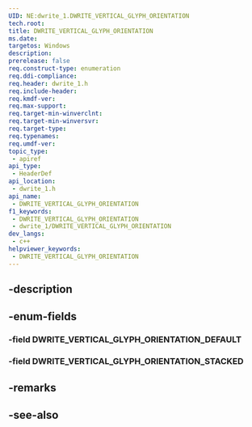 ```yaml
---
UID: NE:dwrite_1.DWRITE_VERTICAL_GLYPH_ORIENTATION
tech.root: 
title: DWRITE_VERTICAL_GLYPH_ORIENTATION
ms.date: 
targetos: Windows
description: 
prerelease: false
req.construct-type: enumeration
req.ddi-compliance: 
req.header: dwrite_1.h
req.include-header: 
req.kmdf-ver: 
req.max-support: 
req.target-min-winverclnt: 
req.target-min-winversvr: 
req.target-type: 
req.typenames: 
req.umdf-ver: 
topic_type:
 - apiref
api_type:
 - HeaderDef
api_location:
 - dwrite_1.h
api_name:
 - DWRITE_VERTICAL_GLYPH_ORIENTATION
f1_keywords:
 - DWRITE_VERTICAL_GLYPH_ORIENTATION
 - dwrite_1/DWRITE_VERTICAL_GLYPH_ORIENTATION
dev_langs:
 - c++
helpviewer_keywords:
 - DWRITE_VERTICAL_GLYPH_ORIENTATION
---
```


## -description

## -enum-fields

### -field DWRITE_VERTICAL_GLYPH_ORIENTATION_DEFAULT

### -field DWRITE_VERTICAL_GLYPH_ORIENTATION_STACKED

## -remarks

## -see-also

